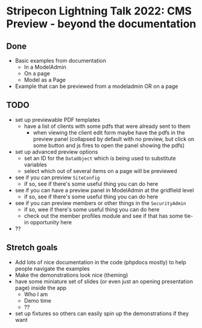 # Stripecon Lightning Talk 2022: CMS Preview - beyond the documentation

## Done

- Basic examples from documentation
  - In a ModelAdmin
  - On a page
  - Model as a Page
- Example that can be previewed from a modeladmin OR on a page

## TODO

- set up previewable PDF templates
  - have a list of clients with some pdfs that were already sent to them
    - when viewing the client edit form maybe have the pdfs in the preview panel (collapsed by default with no preview, but click on some button and js fires to open the panel showing the pdfs)
- set up advanced preview options
  - set an ID for the `DataObject` which is being used to substitute variables
  - select which out of several items on a page will be previewed
- see if you can preview `SiteConfig`
  - if so, see if there's some useful thing you can do here
- see if you can have a preview panel in ModelAdmin at the gridfield level
  - if so, see if there's some useful thing you can do here
- see if you can preview members or other things in the `SecurityAdmin`
  - if so, wee if there's some useful thing you can do here
  - check out the member profiles module and see if that has some tie-in opportunity here
- ??

## Stretch goals

- Add lots of nice documentation in the code (phpdocs mostly) to help people navigate the examples
- Make the demonstrations look nice (theming)
- have some miniature set of slides (or even just an opening presentation page) inside the app
  - Who I am
  - Demo time
  - ??
- set up fixtures so others can easily spin up the demonstrations if they want
